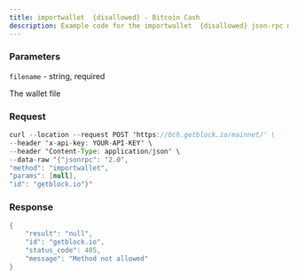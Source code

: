 ```yaml
---
title: importwallet  {disallowed} - Bitcoin Cash
description: Example code for the importwallet  {disallowed} json-rpc method. Сomplete guide on how to use importwallet  {disallowed} json-rpc in GetBlock.io Web3 documentation.
---
```


### Parameters


`filename` - string, required

The wallet file

### Request

``` java
curl --location --request POST 'https://bch.getblock.io/mainnet/' \ 
--header 'x-api-key: YOUR-API-KEY' \ 
--header 'Content-Type: application/json' \ 
--data-raw '{"jsonrpc": "2.0",
"method": "importwallet",
"params": [null],
"id": "getblock.io"}'
```

###  Response

``` java
{
    "result": "null",
    "id": "getblock.io",
    "status_code": 405,
    "message": "Method not allowed"
}
```


